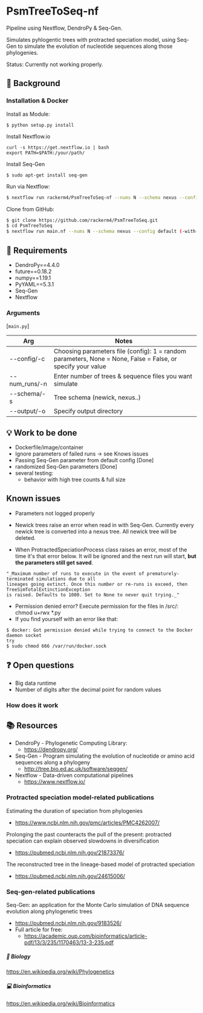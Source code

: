 # PsmTreeToSeq-nf

Pipeline using Nextflow, DendroPy & Seq-Gen.

Simulates pyhlogentic trees with protracted speciation model, using Seq-Gen to simulate the evolution of nucleotide sequences along those phylogenies.

Status: Currently not working properly.

## :thought_balloon: Background


### Installation & Docker
Install as Module:
```
$ python setup.py install
```
Install Nextflow.io
```
curl -s https://get.nextflow.io | bash
export PATH=$PATH:/your/path/
```
Install Seq-Gen
```
$ sudo apt-get install seq-gen
```

Run via Nextflow:
```sh
$ nextflow run rackerm4/PsmTreeToSeq-nf --nums N --schema nexus --config default (-with-docker docker NOT WORKING RN)
```

Clone from GitHub:
```sh
$ git clone https://github.com/rackerm4/PsmTreeToSeq.git
$ cd PsmTreeToSeq
$ nextflow run main.nf --nums N --schema nexus --config default (-with-docker docker NOT WORKING RN)
```
## :wrench: Requirements

* DendroPy==4.4.0
* future==0.18.2
* numpy==1.19.1
* PyYAML==5.3.1
* Seq-Gen
* Nextflow

### Arguments
[`main.py`]

Arg | Notes
------- | --------
--config/-c | Choosing parameters file (config): 1 = random parameters, None = None, False = False, or specify your value
--num_runs/-n   | Enter number of trees & sequence files you want simulate
--schema/-s | Tree schema (newick, nexus..)
--output/-o | Specify output directory

## :bulb: Work to be done
- Dockerfile/image/container
- Ignore parameters of failed runs -> see Knows issues
- Passing Seq-Gen parameter from default config [Done]
- randomized Seq-Gen parameters [Done]
- several testing:
    - behavior with high tree counts & full size
    
## Known issues
- Parameters not logged properly
- Newick trees raise an error when read in with Seq-Gen. Currently every newick tree is converted into a nexus tree. All newick tree will be deleted.

- When ProtractedSpeciationProcess class raises an error, most of the time it's that error below. 
It will be ignored and the next run will start, **but the parameters still get saved**.
```
"_Maximum number of runs to execute in the event of prematurely-terminated simulations due to all 
lineages going extinct. Once this number or re-runs is exceed, then TreeSimTotalExtinctionException 
is raised. Defaults to 1000. Set to None to never quit trying._"
```
- Permission denied error? Execute permission for the files in /src/: chmod u+rwx *.py
- If you find yourself with an error like that: 
```
$ docker: Got permission denied while trying to connect to the Docker daemon socket 
try
$ sudo chmod 666 /var/run/docker.sock
```
## :question: Open questions
- Big data runtime
- Number of digits after the decimal point for random values

### How does it work

## :books: Resources
- DendroPy - Phylogenetic Computing Library:
    - https://dendropy.org/
- Seq-Gen - Program simulating the evolution of nucleotide or amino acid sequences along a phylogeny
    - http://tree.bio.ed.ac.uk/software/seqgen/
- Nextflow - Data-driven computational pipelines 
    - https://www.nextflow.io/

### Protracted speciation model-related publications
Estimating the duration of speciation from phylogenies  
- https://www.ncbi.nlm.nih.gov/pmc/articles/PMC4262007/

Prolonging the past counteracts the pull of the present: protracted speciation can explain observed slowdowns in diversification 
- https://pubmed.ncbi.nlm.nih.gov/21873376/

The reconstructed tree in the lineage-based model of protracted speciation 
- https://pubmed.ncbi.nlm.nih.gov/24615006/

### Seq-gen-related publications
Seq-Gen: an application for the Monte Carlo simulation of DNA sequence evolution along phylogenetic trees 
- https://pubmed.ncbi.nlm.nih.gov/9183526/
- Full article for free: 
    - https://academic.oup.com/bioinformatics/article-pdf/13/3/235/1170463/13-3-235.pdf
    
    

##### :microscope: Biology
https://en.wikipedia.org/wiki/Phylogenetics
##### :computer: Bioinformatics
https://en.wikipedia.org/wiki/Bioinformatics



